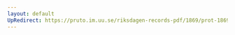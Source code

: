 ```yaml
---
layout: default
UpRedirect: https://pruto.im.uu.se/riksdagen-records-pdf/1869/prot-1869--ak--317/prot-1869--ak--317_017.pdf
---
```

